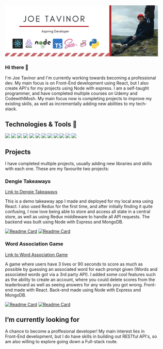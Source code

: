 [![Header](https://github.com/JTavinor/JTavinor/blob/main/Joe%20Tavinor.png?raw=true "Banner")](https://jtavinor.co.uk/)

### Hi there 👋
I'm Joe Tavinor and I'm currently working towards becoming a professional dev. My main focus is on Front-End development using React, but I also create API's for my projects using Node with express. I am a self-taught programmer, and have completed multiple courses on Udemy and CodewithMosh. My main focus now is completing projects to improve my existing skills, as well as incrementally adding new abilities to my tech-stack.

## Technologies & Tools 🔧
![](https://img.shields.io/badge/Code-React-informational?style=flat&logo=React&logoColor=white&color=2bbc8a)
![](https://img.shields.io/badge/Code-Redux-informational?style=flat&logo=Redux&logoColor=white&color=2bbc8a)
![](https://img.shields.io/badge/Code-Node-informational?style=flat&logo=Node.js&logoColor=white&color=2bbc8a)
![](https://img.shields.io/badge/Code-Typescript-informational?style=flat&logo=Typescript&logoColor=white&color=2bbc8a)
![](https://img.shields.io/badge/Code-Javascript-informational?style=flat&logo=Javascript&logoColor=white&color=2bbc8a)
![](https://img.shields.io/badge/Code-HTML-informational?style=flat&logo=HTML5&logoColor=white&color=2bbc8a)
![](https://img.shields.io/badge/Code-SASS-informational?style=flat&logo=SASS&logoColor=white&color=2bbc8a)
![](https://img.shields.io/badge/Code-Express-informational?style=flat&logo=Express&logoColor=white&color=2bbc8a)
![](https://img.shields.io/badge/Code-Jest-informational?style=flat&logo=Jest&logoColor=white&color=2bbc8a)
![](https://img.shields.io/badge/Code-Python-informational?style=flat&logo=Python&logoColor=white&color=2bbc8a)
![](https://img.shields.io/badge/Editor-VS%20Code-informational?style=flat&logo=Visual%20Studio%20Code&logoColor=white&color=2bbc8a)
![](https://img.shields.io/badge/Tools-MongoDB-informational?style=flat&logo=MongoDB&logoColor=white&color=2bbc8a)


## Projects
I have completed multiple projects, usually adding new libraries and skills with each one. These are my favourite two projects:

### Dengie Takeaways
<a href="https://jt-dengie-takeaways.herokuapp.com/">Link to Dengie Takeaways</a>

This is a demo takeaway app I made and deployed for my local area using React. I also used Redux for the first time, and after initially finding it quite confusing, I now love being able to store and access all state in a central store, as well as using Redux middleware to handle all API requests. The backend was built using Node with Express and MongoDB.  

[![Readme Card](https://github-readme-stats.vercel.app/api/pin/?username=JTavinor&repo=DengieTakeawayApp)](https://github.com/JTavinor/DengieTakeawayApp)      [![Readme Card](https://github-readme-stats.vercel.app/api/pin/?username=JTavinor&repo=DengieTakeawayAppApi)](https://github.com/JTavinor/DengieTakeawayAppApi)

### Word Association Game
<a href="http://jtwordgame.herokuapp.com/">Link to Word Association Game</a>  

A game where users have 3 lives or 90 seconds to score as much as possible by guessing an associated word for each prompt given (Words and associated words got via a 3rd party API). I added some cool features such as the ability to create an account, where you could delete scores from the leaderboard as well as seeing answers for any words you got wrong. Front-end made with React. Back-end made using Node with Express and MongoDB.  

[![Readme Card](https://github-readme-stats.vercel.app/api/pin/?username=JTavinor&repo=synonym_game)](https://github.com/JTavinor/synonym_game)      [![Readme Card](https://github-readme-stats.vercel.app/api/pin/?username=JTavinor&repo=synonym-game-backend)](https://github.com/JTavinor/synonym-game-backend)


## I’m currently looking for
A chance to become a proffesional developer! My main interest lies in Front-End development, but I do have skills in building out RESTful API's, so am also willing to explore going down a Full-stack route.





<!--
**JTavinor/JTavinor** is a ✨ _special_ ✨ repository because its `README.md` (this file) appears on your GitHub profile.

Here are some ideas to get you started:


- 👯 I’m looking to collaborate on ...
- 🤔 I’m looking for help with ...
- 💬 Ask me about ...
- 📫 How to reach me: ...
- 😄 Pronouns: ...
- ⚡ Fun fact: ...
-->
